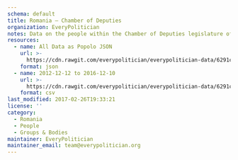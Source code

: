 ```yaml
---
schema: default
title: Romania — Chamber of Deputies
organization: EveryPolitician
notes: Data on the people within the Chamber of Deputies legislature of Romania.
resources:
  - name: All Data as Popolo JSON
    url: >-
      https://cdn.rawgit.com/everypolitician/everypolitician-data/6291c721f02d3da5ca3e5911e93e6e83b893e43c/data/Romania/Deputies/ep-popolo-v1.0.json
    format: json
  - name: 2012-12-12 to 2016-12-10
    url: >-
      https://cdn.rawgit.com/everypolitician/everypolitician-data/6291c721f02d3da5ca3e5911e93e6e83b893e43c/data/Romania/Deputies/term-2012.csv
    format: csv
last_modified: 2017-02-26T19:33:21
license: ''
category:
  - Romania
  - People
  - Groups & Bodies
maintainer: EveryPolitician
maintainer_email: team@everypolitician.org
---
```

